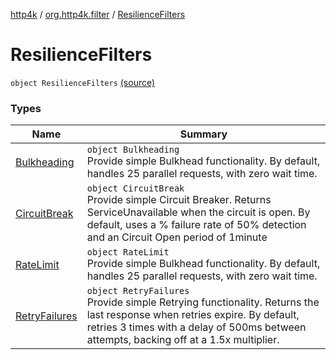 [http4k](../../index.md) / [org.http4k.filter](../index.md) / [ResilienceFilters](./index.md)

# ResilienceFilters

`object ResilienceFilters` [(source)](https://github.com/http4k/http4k/blob/master/http4k-resilience4j/src/main/kotlin/org/http4k/filter/ResilienceFilters.kt#L16)

### Types

| Name | Summary |
|---|---|
| [Bulkheading](-bulkheading/index.md) | `object Bulkheading`<br>Provide simple Bulkhead functionality. By default, handles 25 parallel requests, with zero wait time. |
| [CircuitBreak](-circuit-break/index.md) | `object CircuitBreak`<br>Provide simple Circuit Breaker. Returns ServiceUnavailable when the circuit is open. By default, uses a % failure rate of 50% detection and an Circuit Open period of 1minute |
| [RateLimit](-rate-limit/index.md) | `object RateLimit`<br>Provide simple Bulkhead functionality. By default, handles 25 parallel requests, with zero wait time. |
| [RetryFailures](-retry-failures/index.md) | `object RetryFailures`<br>Provide simple Retrying functionality. Returns the last response when retries expire. By default, retries 3 times with a delay of 500ms between attempts, backing off at a 1.5x multiplier. |
